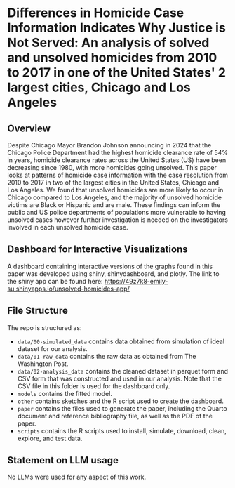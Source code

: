 # Differences in Homicide Case Information Indicates Why Justice is Not Served: An analysis of solved and unsolved homicides from 2010 to 2017 in one of the United States' 2 largest cities, Chicago and Los Angeles

## Overview

Despite Chicago Mayor Brandon Johnson announcing in 2024 that the Chicago Police Department had the highest homicide clearance rate of 54% in years, homicide clearance rates across the United States (US) have been decreasing since 1980, with more homicides going unsolved. This paper looks at patterns of homicide case information with the case resolution from 2010 to 2017 in two of the largest cities in the United States, Chicago and Los Angeles. We found that unsolved homicides are more likely to occur in Chicago compared to Los Angeles, and the majority of unsolved homicide victims are Black or Hispanic and are male. These findings can inform the public and US police departments of populations more vulnerable to having unsolved cases however further investigation is needed on the investigators involved in each unsolved homicide case.

## Dashboard for Interactive Visualizations 

A dashboard containing interactive versions of the graphs found in this paper was developed using shiny, shinydashboard, and plotly. The link to the shiny app can be found here: https://49z7k8-emily-su.shinyapps.io/unsolved-homicides-app/

## File Structure

The repo is structured as:
-   `data/00-simulated_data` contains data obtained from simulation of ideal dataset for our analysis.
-   `data/01-raw_data` contains the raw data as obtained from The Washington Post.
-   `data/02-analysis_data` contains the cleaned dataset in parquet form and CSV form that was constructed and used in our analysis. Note that the CSV file in this folder is used for the dashboard only. 
-   `models` contains the fitted model. 
-   `other` contains sketches and the R script used to create the dashboard.
-   `paper` contains the files used to generate the paper, including the Quarto document and reference bibliography file, as well as the PDF of the paper. 
-   `scripts` contains the R scripts used to install, simulate, download, clean, explore, and test data.


## Statement on LLM usage

No LLMs were used for any aspect of this work.